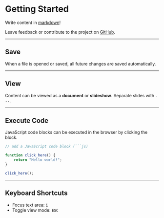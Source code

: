 # Getting Started

Write content in [markdown](https://www.markdownguide.org/cheat-sheet/#basic-syntax)!

Leave feedback or contribute to the project on [GitHub](https://github.com/rossrobino/md).

---

## Save

When a file is opened or saved, all future changes are saved automatically.

---

## View

Content can be viewed as a **document** or **slideshow**. Separate slides with `---`.

---

## Execute Code

JavaScript code blocks can be executed in the browser by clicking the block.

````js
// add a JavaScript code block (```js)

function click_here() {
	return "Hello world!";
}

click_here();
````

---

## Keyboard Shortcuts

- Focus text area: `i`
- Toggle view mode: `ESC`
